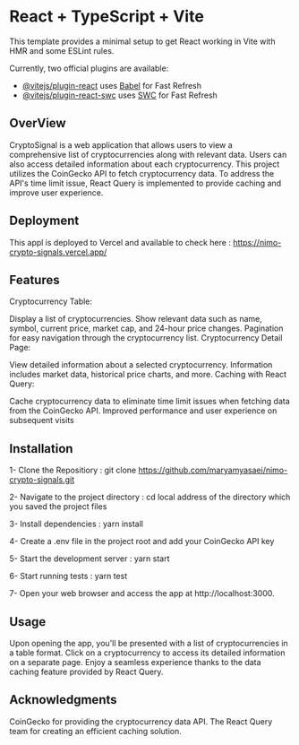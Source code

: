 # React + TypeScript + Vite

This template provides a minimal setup to get React working in Vite with HMR and some ESLint rules.

Currently, two official plugins are available:

- [@vitejs/plugin-react](https://github.com/vitejs/vite-plugin-react/blob/main/packages/plugin-react/README.md) uses [Babel](https://babeljs.io/) for Fast Refresh
- [@vitejs/plugin-react-swc](https://github.com/vitejs/vite-plugin-react-swc) uses [SWC](https://swc.rs/) for Fast Refresh

## OverView
CryptoSignal is a web application that allows users to view a comprehensive list of cryptocurrencies along with relevant data. Users can also access detailed information about each cryptocurrency. This project utilizes the CoinGecko API to fetch cryptocurrency data. To address the API's time limit issue, React Query is implemented to provide caching and improve user experience.

## Deployment
This appl is deployed to Vercel and available to check here : https://nimo-crypto-signals.vercel.app/

 ## Features
Cryptocurrency Table:

Display a list of cryptocurrencies.
Show relevant data such as name, symbol, current price, market cap, and 24-hour price changes.
Pagination for easy navigation through the cryptocurrency list.
Cryptocurrency Detail Page:

View detailed information about a selected cryptocurrency.
Information includes market data, historical price charts, and more.
Caching with React Query:

Cache cryptocurrency data to eliminate time limit issues when fetching data from the CoinGecko API.
Improved performance and user experience on subsequent visits

## Installation
 1- Clone the Repositiory : git clone https://github.com/maryamyasaei/nimo-crypto-signals.git
 
 2- Navigate to the project directory : cd local address of the directory which you saved the project files
 
 3- Install dependencies : yarn install
 
 4- Create a .env file in the project root and add your CoinGecko API key 
 
 5- Start the development server : yarn start
 
 6- Start running tests : yarn test
 
 7- Open your web browser and access the app at http://localhost:3000.

## Usage
Upon opening the app, you'll be presented with a list of cryptocurrencies in a table format.
Click on a cryptocurrency to access its detailed information on a separate page.
Enjoy a seamless experience thanks to the data caching feature provided by React Query.


## Acknowledgments
CoinGecko for providing the cryptocurrency data API.
The React Query team for creating an efficient caching solution.


